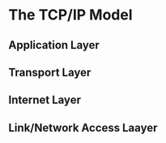 # The TCP/IP Model

## Application Layer

## Transport Layer

## Internet Layer

## Link/Network Access Laayer


